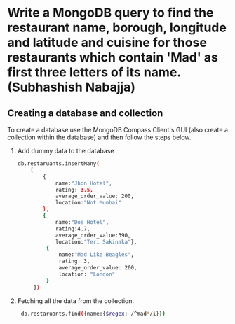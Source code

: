 # Write a MongoDB query to find the restaurant name, borough, longitude and latitude and cuisine for those restaurants which contain 'Mad' as first three letters of its name. (Subhashish Nabajja)

## Creating a database and collection

To create a database use the MongoDB Compass Client's GUI (also create a collection within the database) and then follow the steps below.

1. Add dummy data to the database

   ```bash
   db.restaruants.insertMany(
       [
           {
               name:"Jhon Hotel",
               rating: 3.5,
               average_order_value: 200,
               location:"Not Mumbai"
           },
           {
               name:"Doe Hotel",
               rating:4.7,
               average_order_value:390,
               location:"Teri Sakinaka"},
            {
                name:"Mad Like Beagles",
                rating: 3,
                average_order_value: 200,
                location: "London"
            }
        ])
   ```

2. Fetching all the data from the collection.
   ```bash
    db.restaruants.find({name:{$regex: /^mad*/i}})
   ```

